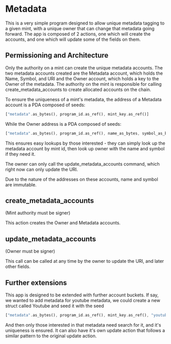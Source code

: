 # Metadata

This is a very simple program designed to allow unique metadata tagging to a given mint, with a unique owner
that can change that metadata going forward. The app is composed of 2 actions, one which will create the accounts, and one which will update some of the fields on them.

## Permissioning and Architecture

Only the authority on a mint can create the unique metadata accounts. The two metadata accounts created are the Metadata account, which holds the Name, Symbol, and URI and the Owner account, which holds a key to the Owner of
the metadata. The authority on the mint is responsible for calling create_metadata_accounts to create
allocated accounts on the chain.

To ensure the uniqueness of a mint's metadata, the address of a Metadata account is a PDA composed of seeds:

```rust
["metadata".as_bytes(), program_id.as_ref(), mint_key.as_ref()]
```

While the Owner address is a PDA composed of seeds:

```rust
["metadata".as_bytes(), program_id.as_ref(), name_as_bytes, symbol_as_bytes]
```

This ensures easy lookups by those interested - they can simply look up the metadata account by mint id, then
look up owner with the name and symbol if they need it.

The owner can only call the update_metadata_accounts command, which right now can only update the URI.

Due to the nature of the addresses on these accounts, name and symbol are immutable.

## create_metadata_accounts

(Mint authority must be signer)

This action creates the Owner and Metadata accounts.

## update_metadata_accounts

(Owner must be signer)

This call can be called at any time by the owner to update the URI, and later other fields.

## Further extensions

This app is designed to be extended with further account buckets. If say, we wanted to add metadata for youtube
metadata, we could create a new struct called Youtube and seed it with the seed

```rust
["metadata".as_bytes(), program_id.as_ref(), mint_key.as_ref(), "youtube".as_bytes()]
```

And then only those interested in that metadata need search for it, and it's uniqueness is ensured. It can also
have it's own update action that follows a similar pattern to the original update action.
